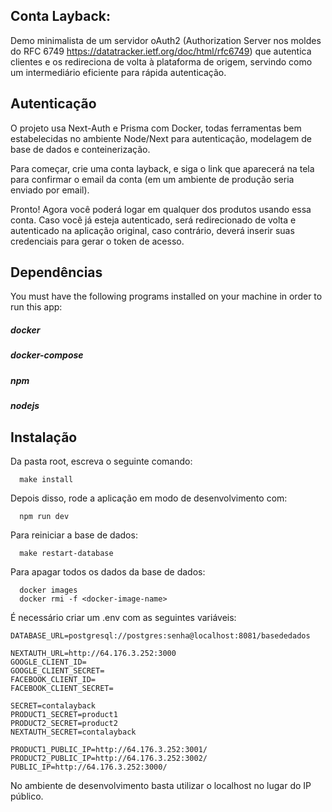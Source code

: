 ## Conta Layback: 

Demo minimalista de um servidor oAuth2 (Authorization Server nos moldes do RFC 6749 https://datatracker.ietf.org/doc/html/rfc6749) que autentica clientes e os redireciona de volta à plataforma de origem, servindo como um intermediário eficiente para rápida autenticação.

## Autenticação

O projeto usa Next-Auth e Prisma com Docker, todas ferramentas bem estabelecidas no ambiente Node/Next para autenticação, modelagem de base de dados e conteinerização.

Para começar, crie uma conta layback, e siga o link que aparecerá na tela para confirmar o email da conta (em um ambiente de produção seria enviado por email). 

Pronto! Agora você poderá logar em qualquer dos produtos usando essa conta. Caso você já esteja autenticado, será redirecionado de volta e autenticado na aplicação original, caso contrário, deverá inserir suas credenciais para gerar o token de acesso.

## Dependências

You must have the following programs installed on your machine in order to run this app:

##### docker
##### docker-compose
##### npm
##### nodejs

## Instalação

Da pasta root, escreva o seguinte comando:

```
  make install
```
Depois disso, rode a aplicação em modo de desenvolvimento com:

```
  npm run dev
```

Para reiniciar a base de dados:

```
  make restart-database
```
Para apagar todos os dados da base de dados:
```
  docker images
  docker rmi -f <docker-image-name>
```
É necessário criar um .env com as seguintes variáveis:

```
DATABASE_URL=postgresql://postgres:senha@localhost:8081/basededados

NEXTAUTH_URL=http://64.176.3.252:3000
GOOGLE_CLIENT_ID=
GOOGLE_CLIENT_SECRET=
FACEBOOK_CLIENT_ID=
FACEBOOK_CLIENT_SECRET=

SECRET=contalayback
PRODUCT1_SECRET=product1
PRODUCT2_SECRET=product2
NEXTAUTH_SECRET=contalayback

PRODUCT1_PUBLIC_IP=http://64.176.3.252:3001/
PRODUCT2_PUBLIC_IP=http://64.176.3.252:3002/
PUBLIC_IP=http://64.176.3.252:3000/
```
No ambiente de desenvolvimento basta utilizar o localhost no lugar do IP público.
